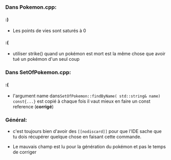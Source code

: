 
### Dans Pokemon.cpp: 
#### :)
 *  Les points de vies sont saturés à 0 


#### :(
* utiliser strike() quand un pokémon est mort est la même chose que avoir tué un pokémon d'un seul coup



### Dans SetOfPokemon.cpp:
#### :(
*  l'argument  name dans```SetOfPokemon::findByName( std::string& name) const{...}```
est copié à chaque fois il vaut mieux en faire un const reference (**corrigé**)


### Général:
* c'est toujours bien d'avoir des ```[[nodiscard]]``` pour que l'IDE sache que tu dois récupérer quelque chose en faisant cette commande.

* Le mauvais champ est lu pour la génération du pokémon et pas le temps de corriger
